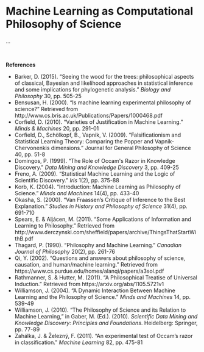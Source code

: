 # Machine Learning as Computational Philosophy of Science

...

&nbsp;

<b>References</b>
<ul>
<li>Barker, D. (2015). “Seeing the wood for the trees: philosophical aspects of classical, Bayesian and likelihood approaches in statistical inference and some implications for phylogenetic analysis.” <i>Biology and Philosophy</i> 30, pp. 505-25</li>
<li>Bensusan, H. (2000). “Is machine learning experimental philosophy of science?” Retrieved from http://www.cs.bris.ac.uk/Publications/Papers/1000468.pdf</li>
<li>Corfield, D. (2010). “Varieties of Justification in Machine Learning.” <i>Minds & Machines</i> 20, pp. 291-01</li>
<li>Corfield, D., Schölkopf, B., Vapnik, V. (2009). “Falsificationism and Statistical Learning Theory: Comparing the Popper and Vapnik-Chervonenkis dimensions.” Journal for General Philosophy of Science 40, pp. 51-8</li>
<li>Domingos, P. (1999). “The Role of Occam's Razor in Knowledge Discovery.” <i>Data Mining and Knowledge Discovery</i> 3, pp. 409-25</li>
<li>Freno, A. (2009). “Statistical Machine Learning and the Logic of Scientific Discovery.” <i>Iris</i> 1(2), pp. 375-88</li>
<li>Korb, K. (2004). “Introduction: Machine Learning as Philosophy of Science.” <i>Minds and Machines</i> 14(4), pp. 433-40</li>
<li>Okasha, S. (2000). “Van Fraassen’s Critique of Inference to the Best Explanation.” <i>Studies in History and Philosophy of Science</i> 31(4), pp. 691-710</li>
<li>Spears, E. & Aljácen, M. (2011). “Some Applications of Information and Learning to Philosophy.” Retrieved from http://www.derczynski.com/sheffield/papers/archive/ThingsThatStartWithB.pdf</li>
<li>Thagard, P. (1990). “Philosophy and Machine Learning.” <i>Canadian Journal of Philosophy</i> 20(2), pp. 261-76</li>
<li>Qi, Y. (2002). “Questions and answers about philosophy of science, causation, and human/machine learning.” Retrieved from https://www.cs.purdue.edu/homes/alanqi/papers/a3sol.pdf</li>
<li>Rathmanner, S. & Hutter, M. (2011). “A Philosophical Treatise of Universal Induction.” Retrieved from https://arxiv.org/abs/1105.5721v1</li>
<li>Williamson, J. (2004). “A Dynamic Interaction Between Machine Learning and the Philosophy of Science.” <i>Minds and Machines</i> 14, pp. 539-49</li>
<li>Williamson, J. (2010). “The Philosophy of Science and its Relation to Machine Learning,” in Gaber, M. (Ed.). (2010). <i>Scientific Data Mining and Knowledge Discovery: Principles and Foundations</i>. Heidelberg: Springer, pp. 77-89</li>
<li>Zahálka, J. & Železný, F. (2011). “An experimental test of Occam’s razor in classification.” <i>Machine Learning</i> 82, pp. 475-81</li>
</ul>
